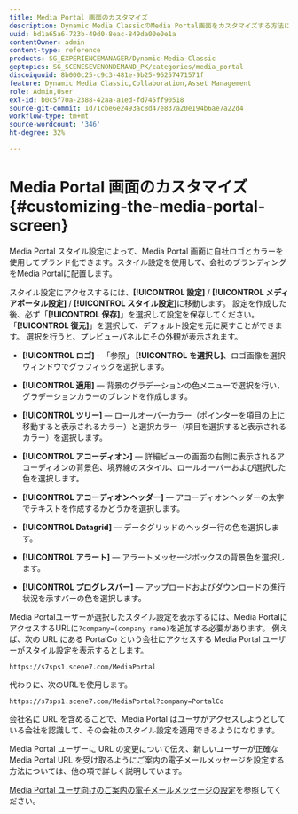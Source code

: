 ```yaml
---
title: Media Portal 画面のカスタマイズ
description: Dynamic Media ClassicのMedia Portal画面をカスタマイズする方法について説明します。
uuid: bd1a65a6-723b-49d0-8eac-849da00e0e1a
contentOwner: admin
content-type: reference
products: SG_EXPERIENCEMANAGER/Dynamic-Media-Classic
geptopics: SG_SCENESEVENONDEMAND_PK/categories/media_portal
discoiquuid: 8b000c25-c9c3-481e-9b25-96257471571f
feature: Dynamic Media Classic,Collaboration,Asset Management
role: Admin,User
exl-id: b0c5f70a-2388-42aa-a1ed-fd745ff90518
source-git-commit: 1d71cbe6e2493ac8d47e837a20e194b6ae7a22d4
workflow-type: tm+mt
source-wordcount: '346'
ht-degree: 32%

---
```


# Media Portal 画面のカスタマイズ{#customizing-the-media-portal-screen}

Media Portal スタイル設定によって、Media Portal 画面に自社ロゴとカラーを使用してブランド化できます。スタイル設定を使用して、会社のブランディングをMedia Portalに配置します。

スタイル設定にアクセスするには、**[!UICONTROL 設定]** / **[!UICONTROL メディアポータル設定]** / **[!UICONTROL スタイル設定]**&#x200B;に移動します。 設定を作成した後、必ず「**[!UICONTROL 保存]**」を選択して設定を保存してください。 「**[!UICONTROL 復元]**」を選択して、デフォルト設定を元に戻すことができます。 選択を行うと、プレビューパネルにその外観が表示されます。

* **[!UICONTROL ロゴ]**  - 「参照」 **[!UICONTROL を選択し]**、ロゴ画像を選択ウィンドウでグラフィックを選択します。

* **[!UICONTROL 適用]**  — 背景のグラデーションの色メニューで選択を行い、グラデーションカラーのブレンドを作成します。

* **[!UICONTROL ツリー]**  — ロールオーバーカラー（ポインターを項目の上に移動すると表示されるカラー）と選択カラー（項目を選択すると表示されるカラー）を選択します。

* **[!UICONTROL アコーディオン]**  — 詳細ビューの画面の右側に表示されるアコーディオンの背景色、境界線のスタイル、ロールオーバーおよび選択した色を選択します。

* **[!UICONTROL アコーディオンヘッダー]**  — アコーディオンヘッダーの太字でテキストを作成するかどうかを選択します。

* **[!UICONTROL Datagrid]**  — データグリッドのヘッダー行の色を選択します。

* **[!UICONTROL アラート]**  — アラートメッセージボックスの背景色を選択します。

* **[!UICONTROL プログレスバー]**  — アップロードおよびダウンロードの進行状況を示すバーの色を選択します。

Media Portalユーザーが選択したスタイル設定を表示するには、Media PortalにアクセスするURLに`?company=(company name)`を追加する必要があります。 例えば、次の URL にある PortalCo という会社にアクセスする Media Portal ユーザーがスタイル設定を表示するとします。

`https://s7sps1.scene7.com/MediaPortal`

代わりに、次のURLを使用します。

`https://s7sps1.scene7.com/MediaPortal?company=PortalCo`

会社名に URL を含めることで、Media Portal はユーザがアクセスしようとしている会社を認識して、その会社のスタイル設定を適用できるようになります。

Media Portal ユーザーに URL の変更について伝え、新しいユーザーが正確な Media Portal URL を受け取るようにご案内の電子メールメッセージを設定する方法については、他の項で詳しく説明しています。

[Media Portal ユーザ向けのご案内の電子メールメッセージの設定](adding-media-portal-users.md#setting_up_the_welcome_e_mail_message_for_media_portal_users)を参照してください。
